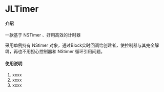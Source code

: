 # JLTimer

#### 介绍

一款基于 NSTimer 、好用高效的计时器

采用单例持有 NStimer 对象，通过Block实时回调给创建者，使控制器与其完全解耦，再也不用担心控制器和 NStimer 循环引用问题。

#### 使用说明

1.  xxxx
2.  xxxx
3.  xxxx

